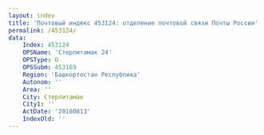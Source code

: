 ```yaml
---
layout: index
title: 'Почтовый индекс 453124: отделение почтовой связи Почты России'
permalink: /453124/
data:
    Index: 453124
    OPSName: 'Стерлитамак 24'
    OPSType: О
    OPSSubm: 453169
    Region: 'Башкортостан Республика'
    Autonom: ''
    Area: ''
    City: Стерлитамак
    City1: ''
    ActDate: '20180813'
    IndexOld: ''
---
```

